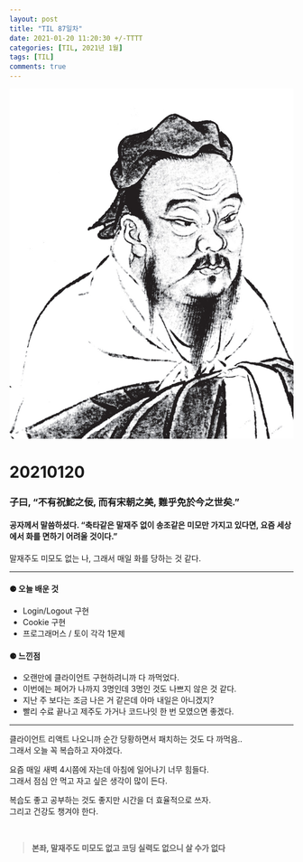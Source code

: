 ```yaml
---
layout: post
title: "TIL 87일차"
date: 2021-01-20 11:20:30 +/-TTTT
categories: [TIL, 2021년 1월]
tags: [TIL]
comments: true
---
```


![image](/assets/img/sample/avatar.jpg)

# **20210120**

### **子曰, “不有祝鮀之佞, 而有宋朝之美, 難乎免於今之世矣.”**

#### **공자께서 말씀하셨다. “축타같은 말재주 없이 송조같은 미모만 가지고 있다면, 요즘 세상에서 화를 면하기 어려울 것이다.”**

말재주도 미모도 없는 나, 그래서 매일 화를 당하는 것 같다.

---

#### **⚈ 오늘 배운 것**

- Login/Logout 구현
- Cookie 구현
- 프로그래머스 / 토이 각각 1문제

#### **⚈ 느낀점**

- 오랜만에 클라이언트 구현하려니까 다 까먹었다.
- 이번에는 페어가 나까지 3명인데 3명인 것도 나쁘지 않은 것 같다.
- 지난 주 보다는 조금 나은 거 같은데 아마 내일은 아니겠지?
- 빨리 수료 끝나고 제주도 가거나 코드나잇 한 번 모였으면 좋겠다.

---

클라이언트 리액트 나오니까 순간 당황하면서 패치하는 것도 다 까먹음..  
그래서 오늘 꼭 복습하고 자야겠다.

요즘 매일 새벽 4시쯤에 자는데 아침에 일어나기 너무 힘들다.  
그래서 점심 안 먹고 자고 싶은 생각이 많이 든다.

복습도 좋고 공부하는 것도 좋지만 시간을 더 효율적으로 쓰자.  
그리고 건강도 챙겨야 한다.

<br>

> **본좌, 말재주도 미모도 없고 코딩 실력도 없으니 살 수가 없다**
